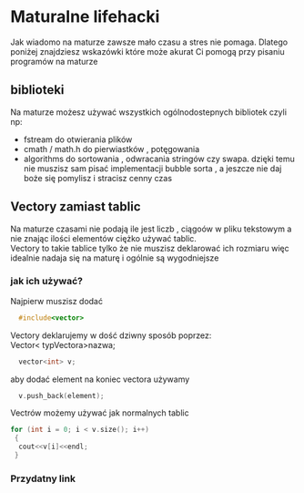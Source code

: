 # Maturalne lifehacki
Jak wiadomo na maturze zawsze mało czasu a stres nie pomaga.
Dlatego poniżej znajdziesz wskazówki które może akurat Ci pomogą przy pisaniu
programów na maturze

## biblioteki
Na maturze możesz używać wszystkich ogólnodostepnych bibliotek
czyli np:
  - fstream do otwierania plików
  - cmath / math.h do pierwiastków , potęgowania
  - algorithms do sortowania , odwracania stringów czy swapa.
dzięki temu nie muszisz sam pisać implementacji bubble sorta , a jeszcze
nie daj boże się pomylisz i stracisz cenny czas

## Vectory zamiast tablic
Na maturze czasami nie podają ile jest liczb , ciągoów w pliku tekstowym
a nie znając ilości elementów ciężko używać tablic.  
Vectory to takie tablice tylko że nie muszisz deklarować ich rozmiaru więc
idealnie nadaja się na maturę i ogólnie są wygodniejsze
### jak ich używać?
Najpierw muszisz dodać
``` c++
  #include<vector>
  ```
  Vectory deklarujemy w dość dziwny sposób poprzez:  
Vector< typVectora>nazwa;
```c++
  vector<int> v;
```
aby dodać element na koniec vectora używamy
```c++
  v.push_back(element);
  ```
  Vectrów możemy używać jak normalnych tablic  
  ``` c++
  for (int i = 0; i < v.size(); i++)
   {
    cout<<v[i]<<endl;
   }
  ```  
  
### Przydatny link
